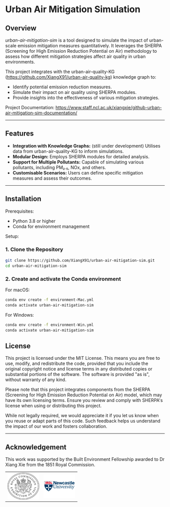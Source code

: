 # Urban Air Mitigation Simulation

## Overview

*urban-air-mitigation-sim* is a tool designed to simulate the impact of urban-scale emission mitigation measures quantitatively. It leverages the SHERPA (Screening for High Emission Reduction Potential on Air) methodology to assess how different mitigation strategies affect air quality in urban environments.

This project integrates with the urban-air-quality-KG (https://github.com/XiangX91/urban-air-quality-kg) knowledge graph to:

* Identify potential emission reduction measures.
* Simulate their impact on air quality using SHERPA modules.
* Provide insights into the effectiveness of various mitigation strategies.

Project Documentation: https://www.staff.ncl.ac.uk/xiangxie/github-urban-air-mitigation-sim-documentation/

---

## Features

- **Integration with Knowledge Graphs:** (still under development) Utilises data from urban-air-quality-KG to inform simulations.
- **Modular Design:** Employs SHERPA modules for detailed analysis.
- **Support for Multiple Pollutants:** Capable of simulating various pollutants, including PM₂.₅, NOx, and others.
- **Customisable Scenarios:**  Users can define specific mitigation measures and assess their outcomes.

---

## Installation

Prerequisites: 
* Python 3.8 or higher
* Conda for environment management

Setup:

### 1. Clone the Repository

```bash
git clone https://github.com/XiangX91/urban-air-mitigation-sim.git
cd urban-air-mitigation-sim
```

### 2. Create and activate the Conda environment

For macOS:

```bash
conda env create -f environment-Mac.yml
conda activate urban-air-mitigation-sim
```

For Windows:

```bash
conda env create -f environment-Win.yml
conda activate urban-air-mitigation-sim
```

## License
This project is licensed under the MIT License. This means you are free to use, modify, and redistribute the code, provided that you include the original copyright notice and license terms in any distributed copies or substantial portions of the software. The software is provided "as is", without warranty of any kind. 

Please note that this project integrates components from the SHERPA (Screening for High Emission Reduction Potential on Air) model, which may have its own licensing terms. Ensure you review and comply with SHERPA's license when using or distributing this project.

While not legally required, we would appreciate it if you let us know when you reuse or adapt parts of this code. Such feedback helps us understand the impact of our work and fosters collaboration.

---

## Acknowledgement 
This work was supported by the Built Environment Fellowship awarded to Dr Xiang Xie from the 1851 Royal Commission.

<table width="100%">
  <tr>
    <td align="left">
      <img src="images/logo_1851.png" alt="1851 Royal Commission Logo" width="100"/>
    </td>
    <td align="right">
      <img src="images/newcastle-logo.png" alt="Second Logo" width="100"/>
    </td>
  </tr>
</table>


